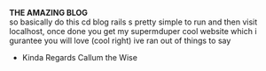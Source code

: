 <b>THE AMAZING BLOG</b></br>
so basically do this
  cd blog
  rails s
pretty simple to run and then visit localhost, once done you get my supermduper cool website which i gurantee you will love (cool right)
ive ran out of things to say
- Kinda Regards Callum the Wise
